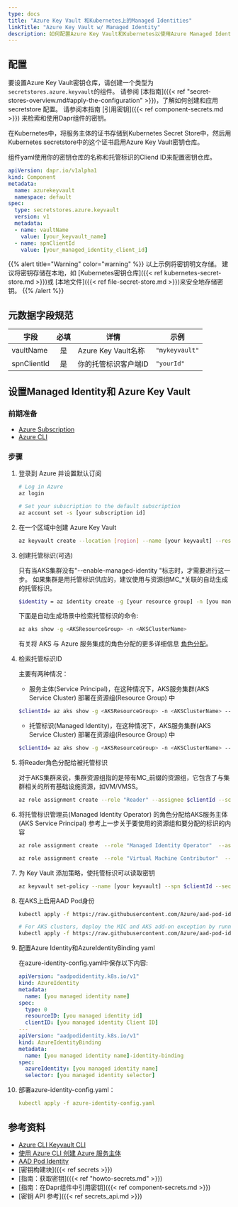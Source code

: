 ```yaml
---
type: docs
title: "Azure Key Vault 和Kubernetes上的Managed Identities"
linkTitle: "Azure Key Vault w/ Managed Identity"
description: 如何配置Azure Key Vault和Kubernetes以使用Azure Managed Identities来获取密钥
---
```


## 配置

要设置Azure Key Vault密钥仓库，请创建一个类型为`secretstores.azure.keyvault`的组件。 请参阅 [本指南]({{< ref "secret-stores-overview.md#apply-the-configuration" >}})，了解如何创建和应用 secretstore 配置。 请参阅本指南 [引用密钥]({{< ref component-secrets.md >}}) 来检索和使用Dapr组件的密钥。

在Kubernetes中，将服务主体的证书存储到Kubernetes Secret Store中，然后用Kubernetes secretstore中的这个证书启用Azure Key Vault密钥仓库。

组件yaml使用你的密钥仓库的名称和托管标识的Cliend ID来配置密钥仓库。

```yaml
apiVersion: dapr.io/v1alpha1
kind: Component
metadata:
  name: azurekeyvault
  namespace: default
spec:
  type: secretstores.azure.keyvault
  version: v1
  metadata:
  - name: vaultName
    value: [your_keyvault_name]
  - name: spnClientId
    value: [your_managed_identity_client_id]
```

{{% alert title="Warning" color="warning" %}}
以上示例将密钥明文存储。 建议将密钥存储在本地，如 [Kubernetes密钥仓库]({{< ref kubernetes-secret-store.md >}})或 [本地文件]({{< ref file-secret-store.md >}})来安全地存储密钥。
{{% /alert %}}

## 元数据字段规范

| 字段          | 必填 | 详情                | 示例             |
| ----------- |:--:| ----------------- | -------------- |
| vaultName   | 是  | Azure Key Vault名称 | `"mykeyvault"` |
| spnClientId | 是  | 你的托管标识客户端ID       | `"yourId"`     |

## 设置Managed Identity和 Azure Key Vault

### 前期准备

- [Azure Subscription](https://azure.microsoft.com/en-us/free/)
- [Azure CLI](https://docs.microsoft.com/en-us/cli/azure/install-azure-cli?view=azure-cli-latest)

### 步骤

1. 登录到 Azure 并设置默认订阅

    ```bash
    # Log in Azure
    az login

    # Set your subscription to the default subscription
    az account set -s [your subscription id]
    ```

2. 在一个区域中创建 Azure Key Vault

    ```bash
    az keyvault create --location [region] --name [your keyvault] --resource-group [your resource group]
    ```

3. 创建托管标识(可选)

    只有当AKS集群没有"--enable-managed-identity "标志时，才需要进行这一步。 如果集群是用托管标识供应的，建议使用与资源组MC_*关联的自动生成的托管标识。

    ```bash
    $identity = az identity create -g [your resource group] -n [you managed identity name] -o json | ConvertFrom-Json
    ```

    下面是自动生成场景中检索托管标识的命令:

      ```bash
      az aks show -g <AKSResourceGroup> -n <AKSClusterName>
      ```
    有关将 AKS 与 Azure 服务集成的角色分配的更多详细信息 [角色分配](https://azure.github.io/aad-pod-identity/docs/getting-started/role-assignment/)。

4.  检索托管标识ID

    主要有两种情况：
    - 服务主体(Service Principal)，在这种情况下，AKS服务集群(AKS Service Cluster) 部署在资源组(Resource Group) 中

    ```bash
    $clientId= az aks show -g <AKSResourceGroup> -n <AKSClusterName> --query servicePrincipalProfile.clientId -otsv
    ```

    - 托管标识(Managed Identity)，在这种情况下，AKS服务集群(AKS Service Cluster) 部署在资源组(Resource Group) 中

    ```bash
    $clientId= az aks show -g <AKSResourceGroup> -n <AKSClusterName> --query identityProfile.kubeletidentity.clientId -otsv
    ```

5. 将Reader角色分配给被托管标识

    对于AKS集群来说，集群资源组指的是带有MC_前缀的资源组，它包含了与集群相关的所有基础设施资源，如VM/VMSS。

    ```bash
    az role assignment create --role "Reader" --assignee $clientId --scope /subscriptions/[your subscription id]/resourcegroups/[your resource group]
    ```

6. 将托管标识管理员(Managed Identity Operator) 的角色分配给AKS服务主体(AKS Service Principal) 参考上一步关于要使用的资源组和要分配的标识的内容
    ```bash
    az role assignment create  --role "Managed Identity Operator"  --assignee $clientId  --scope /subscriptions/[your subscription id]/resourcegroups/[your resource group]

    az role assignment create  --role "Virtual Machine Contributor"  --assignee $clientId  --scope /subscriptions/[your subscription id]/resourcegroups/[your resource group]
    ```

7. 为 Key Vault 添加策略，使托管标识可以读取密钥

    ```bash
    az keyvault set-policy --name [your keyvault] --spn $clientId --secret-permissions get list
    ```

8. 在AKS上启用AAD Pod身份

    ```bash
    kubectl apply -f https://raw.githubusercontent.com/Azure/aad-pod-identity/master/deploy/infra/deployment-rbac.yaml

    # For AKS clusters, deploy the MIC and AKS add-on exception by running -
    kubectl apply -f https://raw.githubusercontent.com/Azure/aad-pod-identity/master/deploy/infra/mic-exception.yaml
    ```

9. 配置Azure Identity和AzureIdentityBinding yaml

    在azure-identity-config.yaml中保存以下内容:

    ```yaml
    apiVersion: "aadpodidentity.k8s.io/v1"
    kind: AzureIdentity
    metadata:
      name: [you managed identity name]
    spec:
      type: 0
      resourceID: [you managed identity id]
      clientID: [you managed identity Client ID]
    ---
    apiVersion: "aadpodidentity.k8s.io/v1"
    kind: AzureIdentityBinding
    metadata:
      name: [you managed identity name]-identity-binding
    spec:
      azureIdentity: [you managed identity name]
      selector: [you managed identity selector]
    ```

10. 部署azure-identity-config.yaml：

    ```yaml
    kubectl apply -f azure-identity-config.yaml
    ```

## 参考资料
- [Azure CLI Keyvault CLI](https://docs.microsoft.com/en-us/cli/azure/keyvault?view=azure-cli-latest#az-keyvault-create)
- [使用 Azure CLI 创建 Azure 服务主体](https://docs.microsoft.com/en-us/cli/azure/create-an-azure-service-principal-azure-cli?view=azure-cli-latest)
- [AAD Pod Identity](https://github.com/Azure/aad-pod-identity)
- [密钥构建块]({{< ref secrets >}})
- [指南：获取密钥]({{< ref "howto-secrets.md" >}})
- [指南：在Dapr组件中引用密钥]({{< ref component-secrets.md >}})
- [密钥 API 参考]({{< ref secrets_api.md >}})
